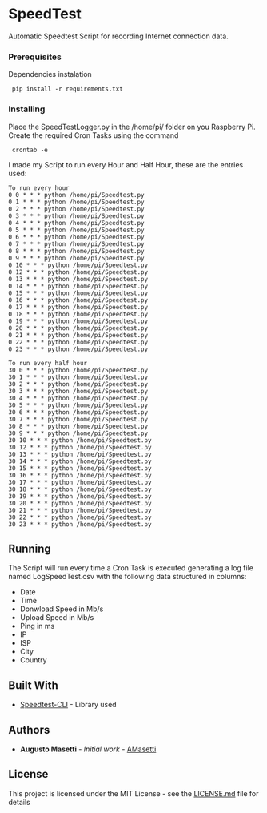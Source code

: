 # SpeedTest

 Automatic Speedtest Script for recording Internet connection data.

### Prerequisites

Dependencies instalation

```
 pip install -r requirements.txt 
```

### Installing

Place the SpeedTestLogger.py in the /home/pi/ folder on you Raspberry Pi. Create the required Cron Tasks using the command

```
 crontab -e
```

I made my Script to run every Hour and Half Hour, these are the entries used:

```
To run every hour
0 0 * * * python /home/pi/Speedtest.py
0 1 * * * python /home/pi/Speedtest.py
0 2 * * * python /home/pi/Speedtest.py
0 3 * * * python /home/pi/Speedtest.py
0 4 * * * python /home/pi/Speedtest.py
0 5 * * * python /home/pi/Speedtest.py
0 6 * * * python /home/pi/Speedtest.py
0 7 * * * python /home/pi/Speedtest.py
0 8 * * * python /home/pi/Speedtest.py
0 9 * * * python /home/pi/Speedtest.py
0 10 * * * python /home/pi/Speedtest.py
0 12 * * * python /home/pi/Speedtest.py
0 13 * * * python /home/pi/Speedtest.py
0 14 * * * python /home/pi/Speedtest.py
0 15 * * * python /home/pi/Speedtest.py
0 16 * * * python /home/pi/Speedtest.py
0 17 * * * python /home/pi/Speedtest.py
0 18 * * * python /home/pi/Speedtest.py
0 19 * * * python /home/pi/Speedtest.py
0 20 * * * python /home/pi/Speedtest.py
0 21 * * * python /home/pi/Speedtest.py
0 22 * * * python /home/pi/Speedtest.py
0 23 * * * python /home/pi/Speedtest.py

To run every half hour
30 0 * * * python /home/pi/Speedtest.py
30 1 * * * python /home/pi/Speedtest.py
30 2 * * * python /home/pi/Speedtest.py
30 3 * * * python /home/pi/Speedtest.py
30 4 * * * python /home/pi/Speedtest.py
30 5 * * * python /home/pi/Speedtest.py
30 6 * * * python /home/pi/Speedtest.py
30 7 * * * python /home/pi/Speedtest.py
30 8 * * * python /home/pi/Speedtest.py
30 9 * * * python /home/pi/Speedtest.py
30 10 * * * python /home/pi/Speedtest.py
30 12 * * * python /home/pi/Speedtest.py
30 13 * * * python /home/pi/Speedtest.py
30 14 * * * python /home/pi/Speedtest.py
30 15 * * * python /home/pi/Speedtest.py
30 16 * * * python /home/pi/Speedtest.py
30 17 * * * python /home/pi/Speedtest.py
30 18 * * * python /home/pi/Speedtest.py
30 19 * * * python /home/pi/Speedtest.py
30 20 * * * python /home/pi/Speedtest.py
30 21 * * * python /home/pi/Speedtest.py
30 22 * * * python /home/pi/Speedtest.py
30 23 * * * python /home/pi/Speedtest.py
```

## Running

The Script will run every time a Cron Task is executed generating a log file named LogSpeedTest.csv with the following data structured in columns:

* Date
* Time
* Donwload Speed in Mb/s
* Upload Speed in Mb/s
* Ping in ms
* IP
* ISP
* City
* Country

## Built With

* [Speedtest-CLI](https://pypi.org/project/speedtest-cli/) - Library used
## Authors

* **Augusto Masetti** - *Initial work* - [AMasetti](https://github.com/AMasetti)

## License

This project is licensed under the MIT License - see the [LICENSE.md](LICENSE.md) file for details
